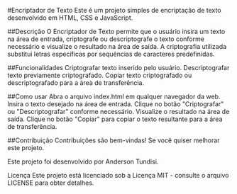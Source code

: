 #Encriptador de Texto
Este é um projeto simples de encriptação de texto desenvolvido em HTML, CSS e JavaScript.

##Descrição
O Encriptador de Texto permite que o usuário insira um texto na área de entrada, criptografe ou descriptografe o texto conforme necessário e visualize o resultado na área de saída. A criptografia utilizada substitui letras específicas por sequências de caracteres predefinidas.

##Funcionalidades
Criptografar texto inserido pelo usuário.
Descriptografar texto previamente criptografado.
Copiar texto criptografado ou descriptografado para a área de transferência.

##Como usar
Abra o arquivo index.html em qualquer navegador da web.
Insira o texto desejado na área de entrada.
Clique no botão "Criptografar" ou "Descriptografar" conforme necessário.
Visualize o resultado na área de saída.
Clique no botão "Copiar" para copiar o texto resultante para a área de transferência.

##Contribuição
Contribuições são bem-vindas! Se você quiser melhorar este projeto.

Este projeto foi desenvolvido por Anderson Tundisi.

Licença
Este projeto está licenciado sob a Licença MIT - consulte o arquivo LICENSE para obter detalhes.
